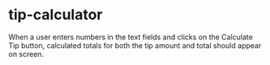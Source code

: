 # tip-calculator
When a user enters numbers in the text fields and clicks on the Calculate Tip button, calculated totals for both the tip amount and total should appear on screen.
